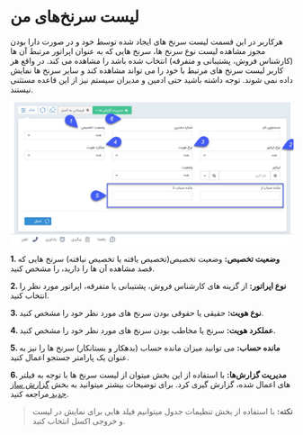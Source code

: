 #  لیست سرنخ‌های من 

 هرکاربر در این قسمت لیست سرنخ های ایجاد شده توسط خود و در صورت دارا بودن مجوز مشاهده لیست نوع سرنخ ها، سرنخ هایی که به عنوان اپراتور مرتبط آن ها (کارشناس فروش، پشتیبانی و متفرقه) انتخاب شده باشد را مشاهده می کند. در واقع هر کاربر لیست سرنخ های مرتبط با خود را می تواند مشاهده کند و سایر سرنخ ها نمایش داده نمی شوند. توجه داشته باشید حتی ادمین و مدیران سیستم نیز از این قاعده مستثنی نیستند. 

![](takhsisyaftea112.jpg)

 **1. وضعیت تخصیص:** وضعیت تخصیص(تخصیص یافته یا تخصیص نیافته) سرنخ هایی که قصد مشاهده آن ها را دارید، را مشخص کنید.

**2. نوع اپراتور:** از گزینه های کارشناس فروش، پشتیبانی یا متفرقه، اپراتور مورد نظر را انتخاب کنید.

**3. نوع هویت:** حقیقی یا حقوقی بودن سرنخ های مورد نظر خود را مشخص کنید.

**4. عملکرد هویت:** سرنخ یا مخاطب بودن سرنخ های مورد نظر خود را مشخص کنید.

**5. مانده حساب:** می توانید میزان مانده حساب (بدهکار و بستانکار) سرنخ ها را نیز به عنوان یک پارامتر جستجو اعمال کنید.

**6. مدیریت گزارش‌ها:**  با استفاده از این بخش میتوان از لیست سرنخ ها با توجه به فیلتر های اعمال شده، گزارش گیری کرد. برای توضیحات بیشتر میتوانید به بخش [گزارش ساز جدید ](https://github.com/1stco/PayamGostarDocs/blob/master/help%202.5.4/Management-and-reports/Report-Builder/Report-Builder.md)مراجعه کنید.

> **نکته:**  با استفاده از بخش تنظیمات جدول میتوانیم فیلد هایی برای نمایش در لیست و خروجی اکسل انتخاب کنید.

